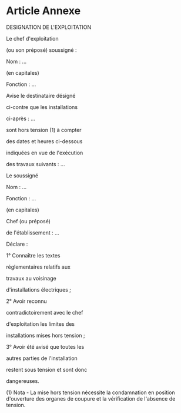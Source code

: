 # Article Annexe

DESIGNATION DE L'EXPLOITATION

Le chef d'exploitation

(ou son préposé) soussigné :

Nom : ...

(en capitales)

Fonction : ...

Avise le destinataire désigné

ci-contre que les installations

ci-après : ...

sont hors tension (1) à compter

des dates et heures ci-dessous

indiquées en vue de l'exécution

des travaux suivants : ...

Le soussigné

Nom : ...

Fonction : ...

(en capitales)

Chef (ou préposé)

de l'établissement : ...

Déclare :

1° Connaître les textes

réglementaires relatifs aux

travaux au voisinage

d'installations électriques ;

2° Avoir reconnu

contradictoirement avec le chef

d'exploitation les limites des

installations mises hors tension ;

3° Avoir été avisé que toutes les

autres parties de l'installation

restent sous tension et sont donc

dangereuses.

(1) Nota - La mise hors tension nécessite la condamnation en position d'ouverture des organes de coupure et la vérification de l'absence de tension.
